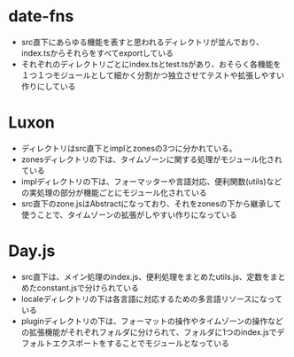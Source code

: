 # date-fns

- src直下にあらゆる機能を表すと思われるディレクトリが並んでおり、index.tsからそれらをすべてexportしている
- それぞれのディレクトリごとにindex.tsとtest.tsがあり、おそらく各機能を１つ１つモジュールとして細かく分割かつ独立させてテストや拡張しやすい作りにしている

# Luxon

- ディレクトリはsrc直下とimplとzonesの3つに分かれている。
- zonesディレクトリの下は、タイムゾーンに関する処理がモジュール化されている
- implディレクトリの下は、フォーマッターや言語対応、便利関数(utils)などの実処理の部分が機能ごとにモジュール化されている
- src直下のzone.jsはAbstractになっており、それをzonesの下から継承して使うことで、タイムゾーンの拡張がしやすい作りになっている

# Day.js

- src直下は、メイン処理のindex.js、便利処理をまとめたutils.js、定数をまとめたconstant.jsで分けられている
- localeディレクトリの下は各言語に対応するための多言語リソースになっている
- pluginディレクトリの下は、フォーマットの操作やタイムゾーンの操作などの拡張機能がそれぞれフォルダに分けられて、フォルダに1つのindex.jsでデフォルトエクスポートをすることでモジュールとなっている
